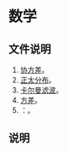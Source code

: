 # 数学

## 文件说明

1. [协方差](./Covariance/)。
2. [正太分布](./NormalDistribution/)。
3. [卡尔曼滤波](./KalmanFiltering/)。
4. [方差](./variance/)。
5. []()：。

## 说明

&emsp;&emsp;